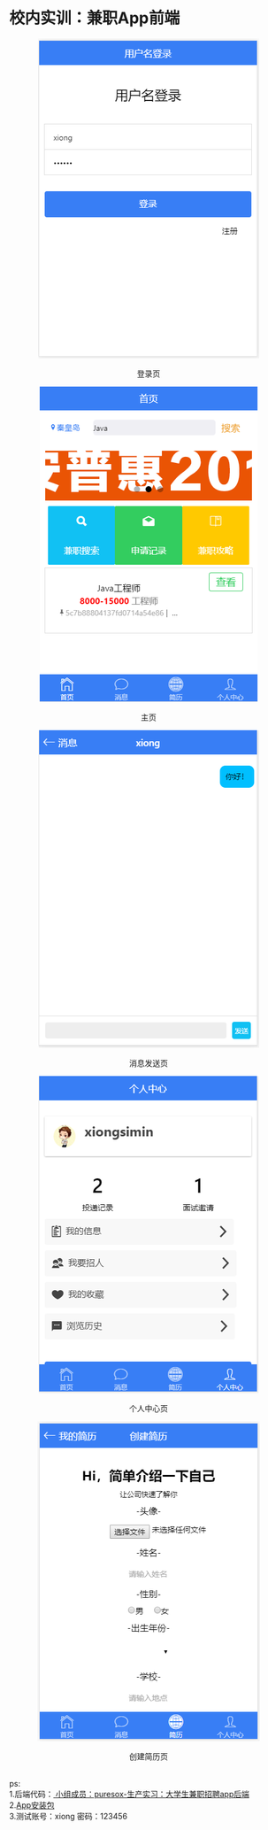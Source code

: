 # 校内实训：兼职App前端
<p align="center"><img src="/项目截图/登录页.PNG" /></p>
<p align="center">登录页</p>
<p align="center"><img src="/项目截图/主页.PNG" /></p>
<p align="center">主页</p>
<p align="center"><img src="/项目截图/消息发送.PNG" /></p>
<p align="center">消息发送页</p>
<p align="center"><img src="/项目截图/个人中心页.PNG" /></p>
<p align="center">个人中心页</p>
<p align="center"><img src="/项目截图/创建简历.PNG" /></p>
<p align="center">创建简历页</p><br>
ps:<br>
1.后端代码：<a href="https://github.com/puresox/College-Student-Part-time-Recruitment-Backend"> 小组成员：puresox-生产实习：大学生兼职招聘app后端</a> <br>
2.<a href="/unpackage/release/H5883BA74_0310134559.apk ">App安装包</a><br>
3.测试账号：xiong 密码：123456